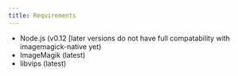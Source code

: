 ```yaml
---
title: Requirements
---
```


* Node.js (v0.12 [later versions do not have full compatability with imagemagick-native yet)
* ImageMagik (latest)
* libvips (latest)
